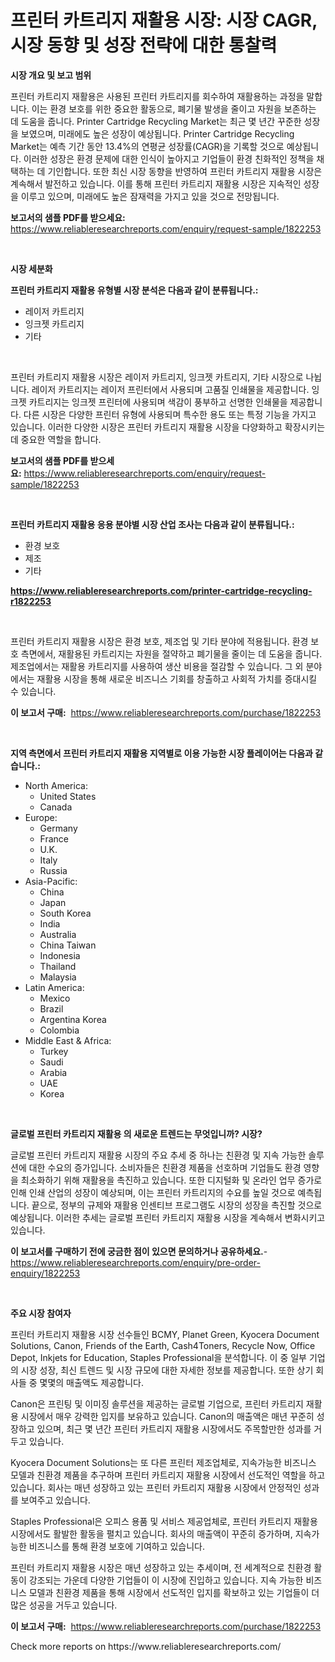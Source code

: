 <p><h1>프린터 카트리지 재활용 시장: 시장 CAGR, 시장 동향 및 성장 전략에 대한 통찰력</h1></p><p><strong>시장 개요 및 보고 범위</strong></p>
<p><p>프린터 카트리지 재활용은 사용된 프린터 카트리지를 회수하여 재활용하는 과정을 말합니다. 이는 환경 보호를 위한 중요한 활동으로, 폐기물 발생을 줄이고 자원을 보존하는 데 도움을 줍니다. Printer Cartridge Recycling Market는 최근 몇 년간 꾸준한 성장을 보였으며, 미래에도 높은 성장이 예상됩니다. Printer Cartridge Recycling Market는 예측 기간 동안 13.4%의 연평균 성장률(CAGR)을 기록할 것으로 예상됩니다. 이러한 성장은 환경 문제에 대한 인식이 높아지고 기업들이 환경 친화적인 정책을 채택하는 데 기인합니다. 또한 최신 시장 동향을 반영하여 프린터 카트리지 재활용 시장은 계속해서 발전하고 있습니다. 이를 통해 프린터 카트리지 재활용 시장은 지속적인 성장을 이루고 있으며, 미래에도 높은 잠재력을 가지고 있을 것으로 전망됩니다.</p></p>
<p><strong>보고서의 샘플 PDF를 받으세요:</strong> <a href="https://www.reliableresearchreports.com/enquiry/request-sample/1822253">https://www.reliableresearchreports.com/enquiry/request-sample/1822253</a></p>
<p>&nbsp;</p>
<p><strong>시장 세분화</strong></p>
<p><strong>프린터 카트리지 재활용 유형별 시장 분석은 다음과 같이 분류됩니다.:</strong></p>
<p><ul><li>레이저 카트리지</li><li>잉크젯 카트리지</li><li>기타</li></ul></p>
<p>&nbsp;</p>
<p><p>프린터 카트리지 재활용 시장은 레이저 카트리지, 잉크젯 카트리지, 기타 시장으로 나뉩니다. 레이저 카트리지는 레이저 프린터에서 사용되며 고품질 인쇄물을 제공합니다. 잉크젯 카트리지는 잉크젯 프린터에 사용되며 색감이 풍부하고 선명한 인쇄물을 제공합니다. 다른 시장은 다양한 프린터 유형에 사용되며 특수한 용도 또는 특정 기능을 가지고 있습니다. 이러한 다양한 시장은 프린터 카트리지 재활용 시장을 다양화하고 확장시키는 데 중요한 역할을 합니다.</p></p>
<p><strong>보고서의 샘플 PDF를 받으세요:</strong>&nbsp;<a href="https://www.reliableresearchreports.com/enquiry/request-sample/1822253">https://www.reliableresearchreports.com/enquiry/request-sample/1822253</a></p>
<p>&nbsp;</p>
<p><strong> 프린터 카트리지 재활용 응용 분야별 시장 산업 조사는 다음과 같이 분류됩니다.:</strong></p>
<p><ul><li>환경 보호</li><li>제조</li><li>기타</li></ul></p>
<p><strong><a href="https://www.reliableresearchreports.com/printer-cartridge-recycling-r1822253">https://www.reliableresearchreports.com/printer-cartridge-recycling-r1822253</a></strong></p>
<p>&nbsp;</p>
<p><p>프린터 카트리지 재활용 시장은 환경 보호, 제조업 및 기타 분야에 적용됩니다. 환경 보호 측면에서, 재활용된 카트리지는 자원을 절약하고 폐기물을 줄이는 데 도움을 줍니다. 제조업에서는 재활용 카트리지를 사용하여 생산 비용을 절감할 수 있습니다. 그 외 분야에서는 재활용 시장을 통해 새로운 비즈니스 기회를 창출하고 사회적 가치를 증대시킬 수 있습니다.</p></p>
<p><strong>이 보고서 구매:</strong>&nbsp; <a href="https://www.reliableresearchreports.com/purchase/1822253">https://www.reliableresearchreports.com/purchase/1822253</a></p>
<p>&nbsp;</p>
<p><strong>지역 측면에서 프린터 카트리지 재활용 지역별로 이용 가능한 시장 플레이어는 다음과 같습니다.:</strong></p>
<p><ul>
    <li>
        North America:
        <ul>
            <li>United States</li>
            <li>Canada</li>
        </ul>
    </li>
    <li>
        Europe:
        <ul>
            <li>Germany</li>
            <li>France</li>
            <li>U.K.</li>
            <li>Italy</li>
            <li>Russia</li>
        </ul>
    </li>
    <li>
        Asia-Pacific:
        <ul>
            <li>China</li>
            <li>Japan</li>
            <li>South Korea</li>
            <li>India</li>
            <li>Australia</li>
            <li>China Taiwan</li>
            <li>Indonesia</li>
            <li>Thailand</li>
            <li>Malaysia</li>
        </ul>
    </li>
    <li>
        Latin America:
        <ul>
            <li>Mexico</li>
            <li>Brazil</li>
            <li>Argentina Korea</li>
            <li>Colombia</li>
        </ul>
    </li>
    <li>
        Middle East & Africa:
        <ul>
            <li>Turkey</li>
            <li>Saudi</li>
            <li>Arabia</li>
            <li>UAE</li>
            <li>Korea</li>
        </ul>
    </li>
    </ul></p>
<p>&nbsp;</p>
<p><strong>글로벌 프린터 카트리지 재활용 의 새로운 트렌드는 무엇입니까? 시장?</strong></p>
<p><p>글로벌 프린터 카트리지 재활용 시장의 주요 추세 중 하나는 친환경 및 지속 가능한 솔루션에 대한 수요의 증가입니다. 소비자들은 친환경 제품을 선호하며 기업들도 환경 영향을 최소화하기 위해 재활용을 촉진하고 있습니다. 또한 디지털화 및 온라인 업무 증가로 인해 인쇄 산업의 성장이 예상되며, 이는 프린터 카트리지의 수요를 높일 것으로 예측됩니다. 끝으로, 정부의 규제와 재활용 인센티브 프로그램도 시장의 성장을 촉진할 것으로 예상됩니다. 이러한 추세는 글로벌 프린터 카트리지 재활용 시장을 계속해서 변화시키고 있습니다.</p></p>
<p><strong>이 보고서를 구매하기 전에 궁금한 점이 있으면 문의하거나 공유하세요.</strong>- <a href="https://www.reliableresearchreports.com/enquiry/pre-order-enquiry/1822253">https://www.reliableresearchreports.com/enquiry/pre-order-enquiry/1822253</a></p>
<p>&nbsp;</p>
<p><strong>주요 시장 참여자</strong></p>
<p><p>프린터 카트리지 재활용 시장 선수들인 BCMY, Planet Green, Kyocera Document Solutions, Canon, Friends of the Earth, Cash4Toners, Recycle Now, Office Depot, Inkjets for Education, Staples Professional을 분석합니다. 이 중 일부 기업의 시장 성장, 최신 트렌드 및 시장 규모에 대한 자세한 정보를 제공합니다. 또한 상기 회사들 중 몇몇의 매출액도 제공합니다.</p><p>Canon은 프린팅 및 이미징 솔루션을 제공하는 글로벌 기업으로, 프린터 카트리지 재활용 시장에서 매우 강력한 입지를 보유하고 있습니다. Canon의 매출액은 매년 꾸준히 성장하고 있으며, 최근 몇 년간 프린터 카트리지 재활용 시장에서도 주목할만한 성과를 거두고 있습니다.</p><p>Kyocera Document Solutions는 또 다른 프린터 제조업체로, 지속가능한 비즈니스 모델과 친환경 제품을 추구하며 프린터 카트리지 재활용 시장에서 선도적인 역할을 하고 있습니다. 회사는 매년 성장하고 있는 프린터 카트리지 재활용 시장에서 안정적인 성과를 보여주고 있습니다.</p><p>Staples Professional은 오피스 용품 및 서비스 제공업체로, 프린터 카트리지 재활용 시장에서도 활발한 활동을 펼치고 있습니다. 회사의 매출액이 꾸준히 증가하며, 지속가능한 비즈니스를 통해 환경 보호에 기여하고 있습니다.</p><p>프린터 카트리지 재활용 시장은 매년 성장하고 있는 추세이며, 전 세계적으로 친환경 활동이 강조되는 가운데 다양한 기업들이 이 시장에 진입하고 있습니다. 지속 가능한 비즈니스 모델과 친환경 제품을 통해 시장에서 선도적인 입지를 확보하고 있는 기업들이 더 많은 성공을 거두고 있습니다.</p></p>
<p><strong>이 보고서 구매:</strong>&nbsp;&nbsp;<a href="https://www.reliableresearchreports.com/purchase/1822253">https://www.reliableresearchreports.com/purchase/1822253</a></p>
<p>Check more reports on https://www.reliableresearchreports.com/</p>